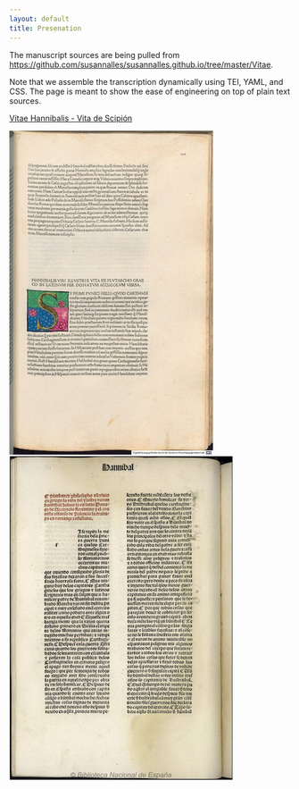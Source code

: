 ```yaml
---
layout: default
title: Presenation
---
```


The manuscript sources are being pulled from <https://github.com/susannalles/susannalles.github.io/tree/master/Vitae>. 

Note that we assemble the transcription dynamically using TEI, YAML, and CSS. The page is meant to show the ease of engineering on top of plain text sources.

[Vitae Hannibalis - Vita de Scipión](VH/VH-1.html)

<img src="public/images/1478/1478.jpg">
<img src="public/images/1491/1491.jpg">


